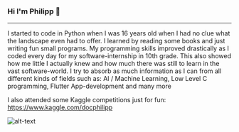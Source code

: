 ### Hi I'm Philipp 👋
---
I started to code in Python when I was 16 years old when I had no clue what the landscape even had to offer. I learned by reading some books and just writing fun small programs. My programming skills improved drastically as I coded every day for my software-internship in 10th grade. This also showed how me little I actually knew and how much there was still to learn in the vast software-world. I try to absorb as much information as I can from all different kinds of fields such as: AI / Machine Learning, Low Level C programming, Flutter App-development and many more

I also attended some Kaggle competitions just for fun: https://www.kaggle.com/docphilipp

![alt-text](https://media.giphy.com/media/w0QgrGGqmpk70hT8zi/giphy.gif)
